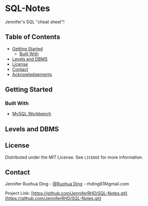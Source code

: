 # SQL-Notes
Jennifer's SQL "cheat sheet"!

## Table of Contents
* [Getting Started](#getting-started)
  * [Built With](#built-with)
* [Levels and DBMS](#levels-and-dbms)
* [License](#license)
* [Contact](#contact)
* [Acknowledgements](#acknowledgements)

## Getting Started
### Built With
  * [MySQL Workbench](https://www.mysql.com/products/workbench/)

## Levels and DBMS



## License

Distributed under the MIT License. See `LICENSE` for more information.

## Contact

Jennifer Ruohua Ding - [@Ruohua Ding](https://www.linkedin.com/in/ruohua-ding/) - rhding97Atgmail.com

Project Link: [https://github.com/JenniferRHD/SQL-Notes.git](https://github.com/JenniferRHD/SQL-Notes.git)


